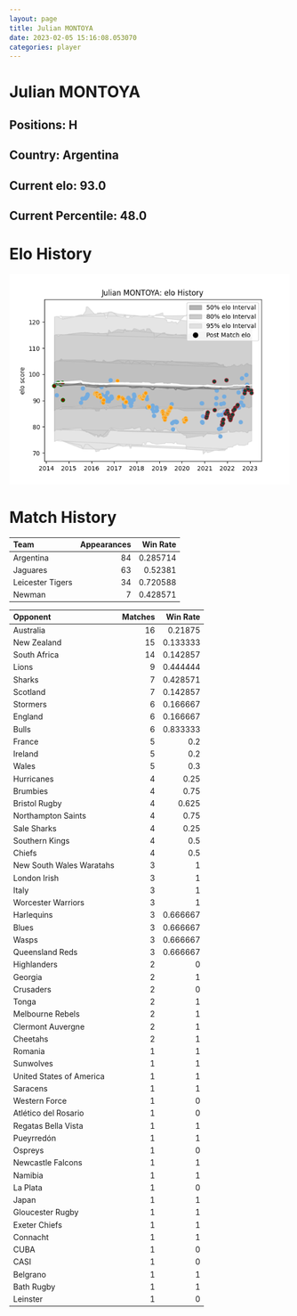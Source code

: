 ```yaml
---  
layout: page  
title: Julian MONTOYA  
date: 2023-02-05 15:16:08.053070  
categories: player  
---
```

# Julian MONTOYA

## Positions: H

## Country: Argentina

## Current elo: 93.0

## Current Percentile: 48.0

# Elo History


![elo history](history_JulianMONTOYA.png)
# Match History


| Team             |   Appearances |   Win Rate |
|:-----------------|--------------:|-----------:|
| Argentina        |            84 |   0.285714 |
| Jaguares         |            63 |   0.52381  |
| Leicester Tigers |            34 |   0.720588 |
| Newman           |             7 |   0.428571 |

| Opponent                 |   Matches |   Win Rate |
|:-------------------------|----------:|-----------:|
| Australia                |        16 |   0.21875  |
| New Zealand              |        15 |   0.133333 |
| South Africa             |        14 |   0.142857 |
| Lions                    |         9 |   0.444444 |
| Sharks                   |         7 |   0.428571 |
| Scotland                 |         7 |   0.142857 |
| Stormers                 |         6 |   0.166667 |
| England                  |         6 |   0.166667 |
| Bulls                    |         6 |   0.833333 |
| France                   |         5 |   0.2      |
| Ireland                  |         5 |   0.2      |
| Wales                    |         5 |   0.3      |
| Hurricanes               |         4 |   0.25     |
| Brumbies                 |         4 |   0.75     |
| Bristol Rugby            |         4 |   0.625    |
| Northampton Saints       |         4 |   0.75     |
| Sale Sharks              |         4 |   0.25     |
| Southern Kings           |         4 |   0.5      |
| Chiefs                   |         4 |   0.5      |
| New South Wales Waratahs |         3 |   1        |
| London Irish             |         3 |   1        |
| Italy                    |         3 |   1        |
| Worcester Warriors       |         3 |   1        |
| Harlequins               |         3 |   0.666667 |
| Blues                    |         3 |   0.666667 |
| Wasps                    |         3 |   0.666667 |
| Queensland Reds          |         3 |   0.666667 |
| Highlanders              |         2 |   0        |
| Georgia                  |         2 |   1        |
| Crusaders                |         2 |   0        |
| Tonga                    |         2 |   1        |
| Melbourne Rebels         |         2 |   1        |
| Clermont Auvergne        |         2 |   1        |
| Cheetahs                 |         2 |   1        |
| Romania                  |         1 |   1        |
| Sunwolves                |         1 |   1        |
| United States of America |         1 |   1        |
| Saracens                 |         1 |   1        |
| Western Force            |         1 |   0        |
| Atlético del Rosario     |         1 |   0        |
| Regatas Bella Vista      |         1 |   1        |
| Pueyrredón               |         1 |   1        |
| Ospreys                  |         1 |   0        |
| Newcastle Falcons        |         1 |   1        |
| Namibia                  |         1 |   1        |
| La Plata                 |         1 |   0        |
| Japan                    |         1 |   1        |
| Gloucester Rugby         |         1 |   1        |
| Exeter Chiefs            |         1 |   1        |
| Connacht                 |         1 |   1        |
| CUBA                     |         1 |   0        |
| CASI                     |         1 |   0        |
| Belgrano                 |         1 |   1        |
| Bath Rugby               |         1 |   1        |
| Leinster                 |         1 |   0        |